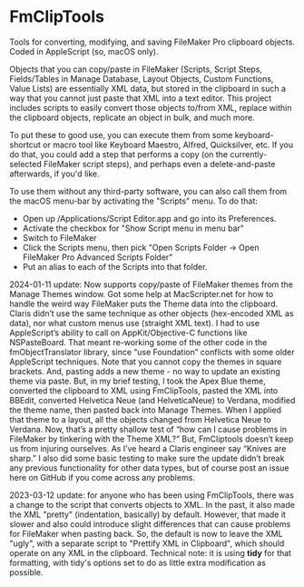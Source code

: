 # FmClipTools

Tools for converting, modifying, and saving FileMaker Pro clipboard objects. Coded in AppleScript (so, macOS only). 

Objects that you can copy/paste in FileMaker (Scripts, Script Steps, Fields/Tables in Manage Database, Layout Objects, Custom Functions, Value Lists) are essentially XML data, but stored in the clipboard in such a way that you cannot just paste that XML into a text editor. This project includes scripts to easily convert those objects to/from XML, replace within the clipboard objects, replicate an object in bulk, and much more. 

To put these to good use, you can execute them from some keyboard-shortcut or macro tool like Keyboard Maestro, Alfred, Quicksilver, etc. 
If you do that, you could add a step that performs a copy (on the currently-selected FileMaker script steps), and perhaps even a delete-and-paste afterwards, if you'd like. 

To use them without any third-party software, you can also call them from the macOS menu-bar by activating the "Scripts" menu. 
To do that: 
* Open up /Applications/Script Editor.app and go into its Preferences. 
* Activate the checkbox for "Show Script menu in menu bar"
* Switch to FileMaker
* Click the Scripts menu, then pick "Open Scripts Folder -> Open FileMaker Pro Advanced Scripts Folder"
* Put an alias to each of the Scripts into that folder. 

2024-01-11 update: Now supports copy/paste of FileMaker themes from the Manage Themes window. Got some help at MacScripter.net for how to handle the weird way FileMaker puts the Theme data into the clipboard. Claris didn’t use the same technique as other objects (hex-encoded XML as data), nor what custom menus use (straight XML text). I had to use AppleScript’s ability to call on AppKit/Objective-C functions like NSPasteBoard. That meant re-working some of the other code in the fmObjectTranslator library, since “use Foundation” conflicts with some older AppleScript techniques. Note that you cannot copy the themes in square brackets. And, pasting adds a new theme - no way to update an existing theme via paste. But, in my brief testing, I took the Apex Blue theme, converted the clipboard to XML using FmClipTools, pasted the XML into BBEdit, converted Helvetica Neue (and HelveticaNeue) to Verdana, modified the theme name, then pasted back into Manage Themes. When I applied that theme to a layout, all the objects changed from Helvetica Neue to Verdana. Now, that’s a pretty shallow test of “how can I cause problems in FileMaker by tinkering with the Theme XML?” But, FmCliptools doesn’t keep us from injuring ourselves. As I’ve heard a Claris engineer say “Knives are sharp.” I also did some basic testing to make sure the update didn’t break any previous functionality for other data types, but of course post an issue here on GitHub if you come across any problems. 

2023-03-12 update: for anyone who has been using FmClipTools, there was a change to the script that converts objects to XML. In the past, it also made the XML "pretty" (indentation, basically) by default. However, that made it slower and also could introduce slight differences that can cause problems for FileMaker when pasting back. So, the default is now to leave the XML "ugly", with a separate script to "Prettify XML in Clipboard", which should operate on any XML in the clipboard. Technical note: it is using **tidy** for that formatting, with tidy's options set to do as little extra modification as possible. 
